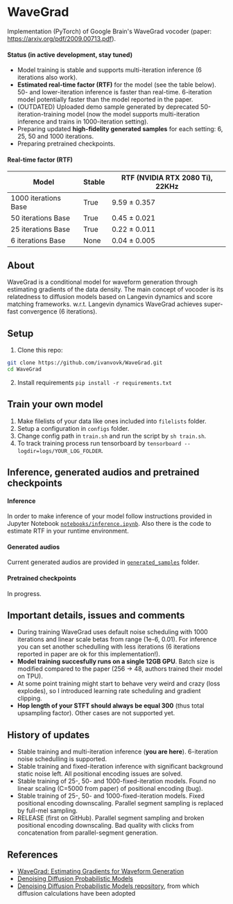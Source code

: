 # WaveGrad
Implementation (PyTorch) of Google Brain's WaveGrad vocoder (paper: https://arxiv.org/pdf/2009.00713.pdf).

#### Status (in active development, stay tuned)

* Model training is stable and supports multi-iteration inference (6 iterations also work).
* **Estimated real-time factor (RTF)** for the model (see the table below). 50- and lower-iteration inference is faster than real-time. 6-iteration model potentially faster than the model reported in the paper.
* (OUTDATED) Uploaded demo sample generated by deprecated 50-iteration-training model (now the model supports multi-iteration inference and trains in 1000-iteration setting).
* Preparing updated **high-fidelity generated samples** for each setting: 6, 25, 50 and 1000 iterations.
* Preparing pretrained checkpoints.

#### Real-time factor (RTF)

|          Model         |  Stable  | RTF (NVIDIA RTX 2080 Ti), 22KHz |
|------------------------|----------|---------------------------------|
| 1000 iterations Base   |   True   |          9.59 ± 0.357           |
|   50 iterations Base   |   True   |          0.45 ± 0.021           |
|   25 iterations Base   |   True   |          0.22 ± 0.011           |
|    6 iterations Base   |   None   |          0.04 ± 0.005           |

## About

WaveGrad is a conditional model for waveform generation through estimating gradients of the data density. The main concept of vocoder is its relatedness to diffusion models based on Langevin dynamics and score matching frameworks. w.r.t. Langevin dynamics WaveGrad achieves super-fast convergence (6 iterations).

## Setup

1. Clone this repo:

```bash
git clone https://github.com/ivanvovk/WaveGrad.git
cd WaveGrad
```

2. Install requirements `pip install -r requirements.txt`

## Train your own model

1. Make filelists of your data like ones included into `filelists` folder.
2. Setup a configuration in `configs` folder.
3. Change config path in `train.sh` and run the script by `sh train.sh`.
4. To track training process run tensorboard by `tensorboard --logdir=logs/YOUR_LOG_FOLDER`.

## Inference, generated audios and pretrained checkpoints

#### Inference

In order to make inference of your model follow instructions provided in Jupyter Notebook [`notebooks/inference.ipynb`](notebooks/inference.ipynb). Also there is the code to estimate RTF in your runtime environment.

#### Generated audios

Current generated audios are provided in [`generated_samples`](generated_samples/) folder.

#### Pretrained checkpoints

In progress.

## Important details, issues and comments

* During training WaveGrad uses default noise scheduling with 1000 iterations and linear scale betas from range (1e-6, 0.01). For inference you can set another schedulling with less iterations (6 iterations reported in paper are ok for this implementation!).
* **Model training succesfully runs on a single 12GB GPU**. Batch size is modified compared to the paper (256 -> 48, authors trained their model on TPU).
* At some point training might start to behave very weird and crazy (loss explodes), so I introduced learning rate scheduling and gradient clipping.
* **Hop length of your STFT should always be equal 300** (thus total upsampling factor). Other cases are not supported yet.

## History of updates

* Stable training and multi-iteration inference (**you are here**). 6-iteration noise schedulling is supported.
* Stable training and fixed-iteration inference with significant background static noise left. All positional encoding issues are solved.
* Stable training of 25-, 50- and 1000-fixed-iteration models. Found no linear scaling (C=5000 from paper) of positional encoding (bug).
* Stable training of 25-, 50- and 1000-fixed-iteration models. Fixed positional encoding downscaling. Parallel segment sampling is replaced by full-mel sampling.
* RELEASE (first on GitHub). Parallel segment sampling and broken positional encoding downscaling. Bad quality with clicks from concatenation from parallel-segment generation.

## References

* [WaveGrad: Estimating Gradients for Waveform Generation](https://arxiv.org/pdf/2009.00713.pdf)
* [Denoising Diffusion Probabilistic Models](https://arxiv.org/pdf/2006.11239.pdf)
* [Denoising Diffusion Probabilistic Models repository](https://github.com/hojonathanho/diffusion), from which diffusion calculations have been adopted
